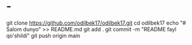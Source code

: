 # -
git clone https://github.com/odilbek17/odilbek17.git cd odilbek17 echo "# Salom dunyo" >> README.md git add . git commit -m "README fayl qo'shildi" git push origin main
